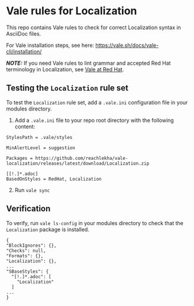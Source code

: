 # Vale rules for Localization

This repo contains Vale rules to check for correct Localization syntax in AsciiDoc files.

For Vale installation steps, see here: https://vale.sh/docs/vale-cli/installation/

**_NOTE:_** If you need Vale rules to lint grammar and accepted Red Hat terminology in Localization, see [Vale at Red Hat](https://github.com/redhat-documentation/vale-at-red-hat/). 

## Testing the `Localization` rule set
To test the `Localization` rule set, add a `.vale.ini` configuration file in your modules directory. 

1. Add a `.vale.ini` file to your repo root directory with the following content:

  ```
  StylesPath = .vale/styles

MinAlertLevel = suggestion

Packages = https://github.com/reachlekha/vale-localization/releases/latest/download/Localization.zip

[[!.]*.adoc]
BasedOnStyles = RedHat, Localization
  ```

2. Run `vale sync`

## Verification

To verify, run `vale ls-config` in your modules directory to check that the `Localization` package is installed. 

  ```
  {
  "BlockIgnores": {},
  "Checks": null,
  "Formats": {},
  "Localization": {},
  ...
  "SBaseStyles": {
    "[!.]*.adoc": [
      "Localization"
    ]
  ...
  }
  ```
